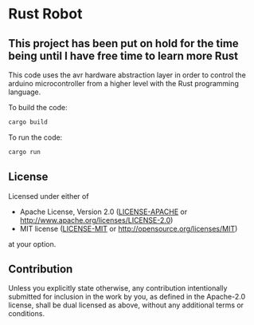 <h1>Rust Robot</h1>

<h2>This project has been put on hold for the time being until I have free time to learn more Rust</h2>

This code uses the avr hardware abstraction layer in order to control the arduino microcontroller from a higher level with the Rust programming language.

To build the code:
```bash
cargo build
```
To run the code:
```bash
cargo run
```
## License
Licensed under either of

 - Apache License, Version 2.0
   ([LICENSE-APACHE](LICENSE-APACHE) or <http://www.apache.org/licenses/LICENSE-2.0>)
 - MIT license
   ([LICENSE-MIT](LICENSE-MIT) or <http://opensource.org/licenses/MIT>)

at your option.

## Contribution
Unless you explicitly state otherwise, any contribution intentionally submitted
for inclusion in the work by you, as defined in the Apache-2.0 license, shall
be dual licensed as above, without any additional terms or conditions.

